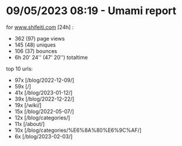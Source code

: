 # 09/05/2023 08:19 - Umami report
for www.shifeiti.com [24h] :

 - 362 (97) page views
 - 145 (48) uniques
 - 106 (37) bounces
 - 6h 20' 24'' (47' 20'') totaltime


top 10 urls:
 - 97x [/blog/2022-12-09/]
 - 59x [/]
 - 41x [/blog/2023-01-12/]
 - 39x [/blog/2022-12-22/]
 - 19x [/wiki/]
 - 15x [/blog/2022-05-07/]
 - 12x [/blog/categories/]
 - 11x [/about/]
 - 10x [/blog/categories/%E6%8A%80%E6%9C%AF/]
 - 6x [/blog/2023-02-03/]



